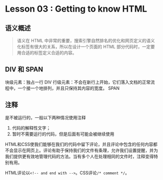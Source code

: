 # Lesson 03 : Getting to know HTML

## 语义概述

> 语义在 HTML 中非常的重要，搜索引擎自然排名的优化和网页定义的语义化标签有很大的关系，所以在设计一个页面的 HTML 部分代码时，一定要用合适的标签定义合适的内容。

## DIV 和 SPAN

块级元素：独占一行 DIV
行级元素：不会在新行上开始，它们落入文档的正常流程中，一个接一个地排列，并且只保持其内容的宽度。 SPAN

## 注释

是不被运行的，一般以下两种情况使用注释
1. 代码的解释性文字；
1. 暂时不需要运行的代码，但是后面有可能会被继续使用

HTML和CSS使我们能够在我们的代码中留下评论，并且评论中包含的任何内容都不会显示在网页上。评论有助于保持我们的文件有条理，允许我们设置提醒，并为我们提供更有效地管理代码的方法。当有多个人在处理相同的文件时，注释变得特别有用。

HTML评论以`<!-- and end with -->`。CSS评论`/* comment */`。


